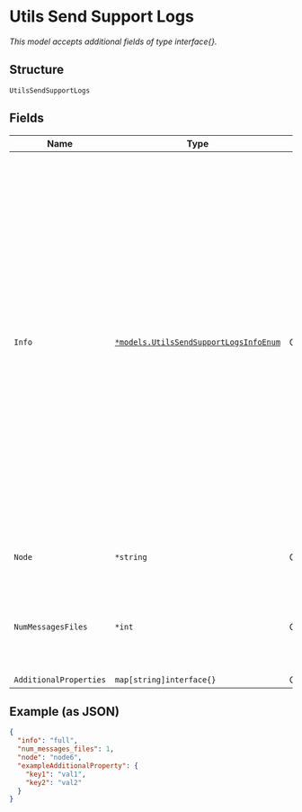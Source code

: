 
# Utils Send Support Logs

*This model accepts additional fields of type interface{}.*

## Structure

`UtilsSendSupportLogs`

## Fields

| Name | Type | Tags | Description |
|  --- | --- | --- | --- |
| `Info` | [`*models.UtilsSendSupportLogsInfoEnum`](../../doc/models/utils-send-support-logs-info-enum.md) | Optional | Optional, enum:<br><br>* `code-dumps`: Upload all core dump files, if any found<br>* `full`: Upload 1 file with output of `request support information`, 1 file that concatenates all `/var/log/outbound-ssh.log*` files, all core dump files, the 5 most recent `/var/log/messages*` files, and Mist agent logs<br>* `messages`: Upload 1 to 10 `/var/log/messages*` files<br>* `outbound-ssh`: Upload 1 file that concatenates all `/var/log/outbound-ssh.log*` files<br>* `process`: Upload 1 file with output of show ```system processes extensive`` * ```var-logs`: Upload all non-empty files in the `/var/log/` directory<br><br>**Default**: `"full"` |
| `Node` | `*string` | Optional | optional: for SSR, if node is not present, both nodes support files are uploaded |
| `NumMessagesFiles` | `*int` | Optional | optional: number of most recent messages files to upload.<br><br>**Default**: `1`<br><br>**Constraints**: `>= 1`, `<= 10` |
| `AdditionalProperties` | `map[string]interface{}` | Optional | - |

## Example (as JSON)

```json
{
  "info": "full",
  "num_messages_files": 1,
  "node": "node6",
  "exampleAdditionalProperty": {
    "key1": "val1",
    "key2": "val2"
  }
}
```

